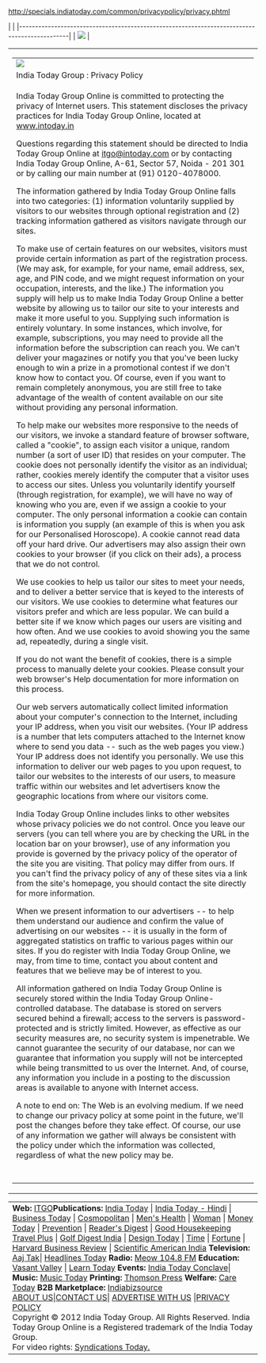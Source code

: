 http://specials.indiatoday.com/common/privacypolicy/privacy.phtml

<span class="head3"></span> <span class="small-head"></span>
|                                                                                             |
|---------------------------------------------------------------------------------------------|
| [![](http://media2.intoday.in/indiatoday/images/ITG-logo.png)](http://indiatodaygroup.com/) |

<table>
<colgroup>
<col width="100%" />
</colgroup>
<tbody>
<tr class="odd">
<td><table>
<colgroup>
<col width="100%" />
</colgroup>
<tbody>
<tr class="odd">
<td><img src="file://///kushal/ITG/new-site/grfx/trans.gif" /></td>
</tr>
<tr class="even">
<td><span class="headline">India Today Group : Privacy Policy</span></td>
</tr>
<tr class="odd">
<td><p><span class="text">India Today Group Online is committed to protecting the privacy of Internet users. This statement discloses the privacy practices for India Today Group Online, located at <a href="http://www.intoday.in/">www.intoday.in</a></span></p>
<p><span class="text">Questions regarding this statement should be directed to India Today Group Online at <a href="mailto:itgo@intoday.com">itgo@intoday.com</a> or by contacting India Today Group Online, A-61, Sector 57, Noida - 201 301 or by calling our main number at (91) 0120-4078000.</span></p>
<p><span class="text">The information gathered by India Today Group Online falls into two categories: (1) information voluntarily supplied by visitors to our websites through optional registration and (2) tracking information gathered as visitors navigate through our sites.</span></p>
<p><span class="text">To make use of certain features on our websites, visitors must provide certain information as part of the registration process. (We may ask, for example, for your name, email address, sex, age, and PIN code, and we might request information on your occupation, interests, and the like.) The information you supply will help us to make India Today Group Online a better website by allowing us to tailor our site to your interests and make it more useful to you. Supplying such information is entirely voluntary. In some instances, which involve, for example, subscriptions, you may need to provide all the information before the subscription can reach you. We can't deliver your magazines or notify you that you've been lucky enough to win a prize in a promotional contest if we don't know how to contact you. Of course, even if you want to remain completely anonymous, you are still free to take advantage of the wealth of content available on our site without providing any personal information.</span></p>
<p><span class="text">To help make our websites more responsive to the needs of our visitors, we invoke a standard feature of browser software, called a &quot;cookie&quot;, to assign each visitor a unique, random number (a sort of user ID) that resides on your computer. The cookie does not personally identify the visitor as an individual; rather, cookies merely identify the computer that a visitor uses to access our sites. Unless you voluntarily identify yourself (through registration, for example), we will have no way of knowing who you are, even if we assign a cookie to your computer. The only personal information a cookie can contain is information you supply (an example of this is when you ask for our Personalised Horoscope). A cookie cannot read data off your hard drive. Our advertisers may also assign their own cookies to your browser (if you click on their ads), a process that we do not control.</span></p>
<p><span class="text">We use cookies to help us tailor our sites to meet your needs, and to deliver a better service that is keyed to the interests of our visitors. We use cookies to determine what features our visitors prefer and which are less popular. We can build a better site if we know which pages our users are visiting and how often. And we use cookies to avoid showing you the same ad, repeatedly, during a single visit.</span></p>
<p><span class="text">If you do not want the benefit of cookies, there is a simple process to manually delete your cookies. Please consult your web browser's Help documentation for more information on this process.</span></p>
<p><span class="text">Our web servers automatically collect limited information about your computer's connection to the Internet, including your IP address, when you visit our websites. (Your IP address is a number that lets computers attached to the Internet know where to send you data -- such as the web pages you view.) Your IP address does not identify you personally. We use this information to deliver our web pages to you upon request, to tailor our websites to the interests of our users, to measure traffic within our websites and let advertisers know the geographic locations from where our visitors come.</span></p>
<p><span class="text">India Today Group Online includes links to other websites whose privacy policies we do not control. Once you leave our servers (you can tell where you are by checking the URL in the location bar on your browser), use of any information you provide is governed by the privacy policy of the operator of the site you are visiting. That policy may differ from ours. If you can't find the privacy policy of any of these sites via a link from the site's homepage, you should contact the site directly for more information.</span></p>
<p><span class="text">When we present information to our advertisers -- to help them understand our audience and confirm the value of advertising on our websites -- it is usually in the form of aggregated statistics on traffic to various pages within our sites. If you do register with India Today Group Online, we may, from time to time, contact you about content and features that we believe may be of interest to you.</span></p>
<p><span class="text">All information gathered on India Today Group Online is securely stored within the India Today Group Online-controlled database. The database is stored on servers secured behind a firewall; access to the servers is password-protected and is strictly limited. However, as effective as our security measures are, no security system is impenetrable. We cannot guarantee the security of our database, nor can we guarantee that information you supply will not be intercepted while being transmitted to us over the Internet. And, of course, any information you include in a posting to the discussion areas is available to anyone with Internet access.</span></p>
<p><span class="text">A note to end on: The Web is an evolving medium. If we need to change our privacy policy at some point in the future, we'll post the changes before they take effect. Of course, our use of any information we gather will always be consistent with the policy under which the information was collected, regardless of what the new policy may be.</span></p></td>
</tr>
<tr class="even">
<td> </td>
</tr>
</tbody>
</table></td>
</tr>
</tbody>
</table>

<span class="head2"></span> <span class="head2"></span>
<table>
<colgroup>
<col width="100%" />
</colgroup>
<tbody>
<tr class="odd">
<td><div id="footerdiv">
<div id="google_ad_footer">

</div>
<div id="itgd_group_links">
<strong>Web:</strong> <a href="http://itgo.in?footer">ITGO</a><strong>Publications:</strong> <a href="http://indiatoday.digitaltoday.in?footer">India Today</a> | <a href="http://emagazine.digitaltoday.in/IndiaTodayHindi?footer">India Today - Hindi</a> | <a href="http://businesstoday.digitaltoday.in?footer">Business Today</a> | <a href="http://www.indiatodaygroup.com/cosmo/subscription/newcosmosubs/issue.htm?footer">Cosmopolitan</a> | <a href="http://menshealth.digitaltoday.in/menshealth/index.jsp?footer">Men's Health</a> | <a href="http://woman.itgo.in/woman/index.jsp?footer">Woman</a> | <a href="http://moneytoday.digitaltoday.in?footer">Money Today</a> | <a href="http://prevention.digitaltoday.in?footer">Prevention</a> | <a href="http://www.rd-india.com/newsite/home/home.asp?footer">Reader's Digest</a> | <a href="http://www.indiatodaygroup.com/goodhouse/issue.html?footer">Good Housekeeping</a> <a href="http://www.indiatodayplus.com?footer">Travel Plus</a> | <a href="http://www.golfdigestindia.com?footer">Golf Digest India</a> | <a href="http://www.indiatodaygroup.com/design/issue.html?footer">Design Today</a> | <a href="http://www.indiatodaygroup.com/time/subscription/Time-India.html?footer">Time</a> | <a href="http://www.indiatodaygroup.com/fortune/fortune_subscription_form.phtml?footer">Fortune</a> | <a href="http://www.hbrsasia.org?footer">Harvard Business Review</a> | <a href="http://sciam.co.in?footer">Scientific American India</a> <strong>Television:</strong> <a href="http://www.aajtak.itgo.in?footer">Aaj Tak</a>| <a href="http://www.indiatodaygroup.com/new-site/television.html?footer">Headlines Today</a> <strong>Radio:</strong> <a href="http://www.meowfm.com/">Meow 104.8 FM</a> <strong>Education:</strong> <a href="http://www.vasantvalley.org/vasantvalley/default.shtml?footer">Vasant Valley</a> | <a href="http://ulearntoday.com/?footer">Learn Today</a> <strong>Events:</strong> <a href="http://www.indiatodayconclave.com?footer">India Today Conclave</a>| <strong>Music:</strong> <a href="http://www.music-today.com?footer">Music Today</a> <strong>Printing:</strong> <a href="http://www.thomsonpress.com?footer">Thomson Press</a> <strong>Welfare:</strong> <a href="http://www.indiatodaygroup.com/care_tod?footer">Care Today</a> <strong>B2B Marketplace:</strong> <a href="http://www.indiabizsource.com/">Indiabizsource</a>
</div>
<div id="footer_menu">
<div class="moduletable">

</div>
<div class="moduletable">
<a href="http://www.indiatodaygroup.com/new-site/television.html" class="mainlevel">ABOUT US</a><span class="mainlevel">|</span><a href="http://www.indiatodaygroup.com/new-site/aajtak.html" class="mainlevel">CONTACT US</a><span class="mainlevel">|</span> <a href="#">ADVERTISE WITH US</a> <span class="mainlevel">|</span><a href="http://specials.indiatoday.com/aajtaknew/privacy.phtml" class="mainlevel">PRIVACY POLICY</a>
</div>
</div>
<div id="copyrights">
Copyright © 2012 India Today Group. All Rights Reserved. India Today Group Online is a Registered trademark of the India Today Group.<br />
For video rights: <a href="http://www.syndicationstoday.com">Syndications Today.</a>
</div>
</div></td>
</tr>
</tbody>
</table>


